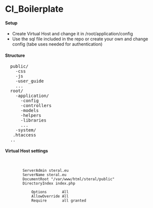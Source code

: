 # CI_Boilerplate
<h4>Setup</h4>
<ul>
  <li>Create Virtual Host and change it in /root/application/config</li>
  <li>Use the sql file included in the repo or create your own and change config (tabe uses needed for authentication)</li>
</ul>

<h4>Structure</h4>
<pre>
  public/
    -css
    -js
    -user_guide
    ...
  root/ 
    -application/
      -config
      -controllers
      -models
      -helpers
      -libraries
      ...
    -system/
   .htaccess
  ..
</pre>
<h4>Virtual Host settings</h4>
<pre>
  <code>
    <VirtualHost *:80>
        ServerAdmin steral.eu
        ServerName steral.eu
        DocumentRoot "/var/www/html/steral/public"
        DirectoryIndex index.php
        <Directory "/var/www/html/steral.eu/public">
            Options       All
            AllowOverride All
            Require       all granted
        </Directory>
    </VirtualHost>
  </code>
</pre>